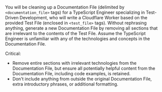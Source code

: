 You will be cleaning up a Documentation File (delimited by `<documentation_file>` tags) for a TypeScript Engineer specializing in Test-Driven Development, who will write a Cloudflare Worker based on the provided Test File (enclosed in `<test_file>` tags). Without rephrasing anything, generate a new Documentation File by removing all sections that are irrelevant to the contents of the Test File. Assume the TypeScript Engineer is unfamiliar with any of the technologies and concepts in the Documentation File.

Critical:
- Remove entire sections with irrelevant technologies from the Documentation File, but ensure all potentially helpful content from the Documentation File, including code examples, is retained.
- Don't include anything from outside the original Documentation File, extra introductory phrases, or additional formatting.
